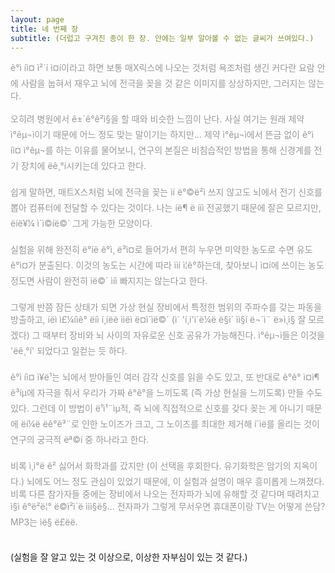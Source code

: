 ```yaml
---
layout: page
title: 네 번째 장
subtitle: (더럽고 구겨진 종이 한 장. 안에는 일부 알아볼 수 없는 글씨가 쓰여있다.)
---
```


<p style="color: #999">
ê°ì íì¤ ì²´í ì¤í이라고 하면 보통 매X릭스에 나오는 것처럼 욕조처럼 생긴 커다란 요람 안에 사람을 눕혀서 재우고 뇌에 전극을 꽂을 것 같은 이미지를 상상하지만, 그러지는 않는다.<br>
<br>
오히려 병원에서 ê±´ê°ê²ì§을 할 때와 비슷한 느낌이 난다. 사실 여기는 원래 제약 ì°êµ¬ì이기 때문에 어느 정도 맞는 말이기는 하지만... 제약 ì°êµ¬ì에서 뜬금 없이 ê°ì íì¤ ì°êµ¬를 하는 이유를 물어보니, 연구의 본질은 비침습적인 방법을 통해 신경계를 전기 장치에 ëê¸°í시키는데 있다고 한다.<br>
<br>
쉽게 말하면, 매트X스처럼 뇌에 전극을 꽂는 ìí ë°©ë²ì 쓰지 않고도 뇌에서 전기 신호를 뽑아 컴퓨터에 전달할 수 있다는 것이다. 나는 íë¶ ë ííì 전공했기 때문에 잘은 모르지만, ëíë¥¼ ì´ì©íë©´ 그게 가능한 모양이다.<br>
<br>
실험을 위해 완전히 ë°íë ê°ì¸ ë³ì¤로 들어가서 편히 누우면 미약한 농도로 수면 유도 ê°ì¤가 분출된다. 이것의 농도는 시간에 따라 ììí ì¦ê°하는데, 찾아보니 ì¤í에 쓰이는 농도 정도면 사람이 완전히 ìë©´ ìíì 빠지지는 않는다고 한다.<br>
<br>
그렇게 반쯤 잠든 상태가 되면 가상 현실 장비에서 특정한 범위의 주파수를 갖는 파동을 방출하고, íëì ì£¼íìê° ëíì í¸íëë ìì­ëì ë¤ì´ìë©´ (ì´ 'í¸í'ì´ë¼ë ë§ì´ ìì§í ë¬´ì¨ ë»ì¸ì§ 잘 모르겠다) 그 때부터 장비와 뇌 사이의 자유로운 신호 공유가 가능해진다. ì°êµ¬ì들은 이것을 'ëê¸°í' 되었다고 일컫는 듯 하다.<br>
<br>
ê°ì íì¤ ì¥ë¹는 뇌에서 받아들인 여러 감각 신호를 읽을 수도 있고, 또 반대로 ê°ê° ì¤ì¶ ê³íµ에 자극을 줘서 우리가 가짜 ê°ê°을 느끼도록 (즉 가상 현실을 느끼도록) 만들 수도 있다. 그런데 이 방법이 ë¹ì¹¨ìµ적, 즉 뇌에 직접적으로 신호를 갖다 꽂는 게 아니기 때문에 ëí¼ë ëê°ê³¨로 인한 노이즈가 크고, 그 노이즈를 최대한 제거해 í´ìë를 올리는 것이 연구의 궁극적 ëª©í 중 하나라고 한다.<br>
<br>
비록 ì¸ì°ë ê² 싫어서 화학과를 갔지만 (이 선택을 후회한다. 유기화학은 암기의 지옥이다.) 뇌에도 어느 정도 관심이 있었기 때문에, 이 실험과 설명이 매우 흥미롭게 느껴졌다. 비록 다른 참가자들 중에는 장비에서 나오는 전자파가 뇌에 유해할 것 같다며 때려치고 ì§ì ê°ë²ë¦° ë©ì²­ì´ë ììì§ë§... 전자파가 그렇게 무서우면 휴대폰이랑 TV는 어떻게 쓴담? MP3는 ìë§ ë£ëë.<br>
</p>
<p>
<br>
(실험을 잘 알고 있는 것 이상으로, 이상한 자부심이 있는 것 같다.)
</p>